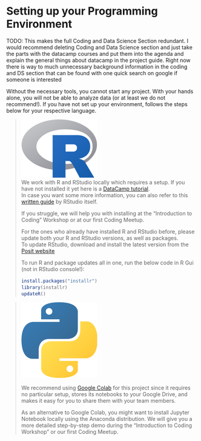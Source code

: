 # Setting up your Programming Environment

TODO: This makes the full Coding and Data Science Section redundant. I would recommend deleting Coding and Data Science section and just take the parts with the datacamp courses and put them into the agenda and explain the general things about datacamp in the project guide. Right now there is way to much unnecessary background information in the coding and DS section that can be found with one quick search on google if someone is interested



Without the necessary tools, you cannot start any project. With your hands alone, you will not be able to analyze data (or at least we do not recommend!). If you have not set up your environment, follows the steps below for your respective language.



> <img src="../.gitbook/assets/R.png" alt="" data-size="line"> \
> We work with R and RStudio locally which requires a setup. If you have not installed it yet here is a [DataCamp tutorial](https://www.datacamp.com/tutorial/installing-R-windows-mac-ubuntu). \
> In case you want some more information, you can also refer to this [written guide](https://rstudio-education.github.io/hopr/starting.html) by RStudio itself.
>
> If you struggle, we will help you with installing at the “Introduction to Coding” Workshop or at our first Coding Meetup.
>
>
>
> For the ones who already have installed R and RStudio before, please update both your R and RStudio versions, as well as packages. \
> To update RStudio, download and install the latest version from the [Posit website](https://posit.co/download/rstudio-desktop)
>
> &#x20;To run R and package updates all in one, run the below code in R Gui (not in RStudio console!):
>
> ```r
> install.packages("installr")
> library(installr)
> updateR() 
> ```



> <img src="../.gitbook/assets/p.png" alt="" data-size="line">&#x20;
>
> We recommend using [Google Colab](https://colab.research.google.com) for this project since it requires no particular setup, stores its notebooks to your Google Drive, and makes it easy for you to share them with your team members.
>
> As an alternative to Google Colab, you might want to install Jupyter Notebook locally using the Anaconda distribution. We will give you a more detailed step-by-step demo during the “Introduction to Coding Workshop” or our first Coding Meetup.
